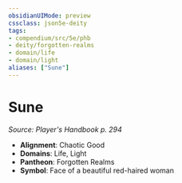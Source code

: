 ```yaml
---
obsidianUIMode: preview
cssclass: json5e-deity
tags:
- compendium/src/5e/phb
- deity/forgotten-realms
- domain/life
- domain/light
aliases: ["Sune"]
---
```

# Sune
*Source: Player's Handbook p. 294* 

- **Alignment**: Chaotic Good
- **Domains**: Life, Light
- **Pantheon**: Forgotten Realms
- **Symbol**: Face of a beautiful red-haired woman